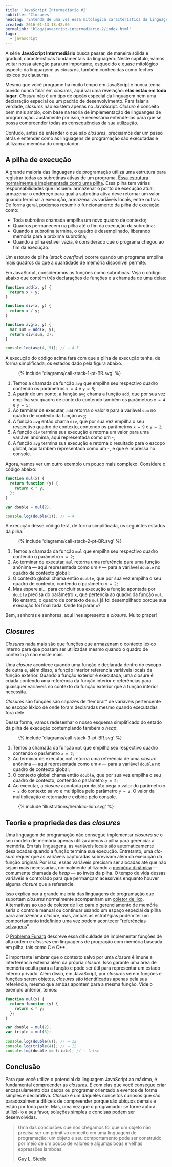```yaml
---
title: 'JavaScript Intermediário #2'
subtitle: 'Closures'
heading: 'Entenda de uma vez essa mitológica característica da linguagem JavaScript'
created: 2016-01-13 18:42:06
permalink: 'blog/javascript-intermediario-2/index.html'
tags:
  - javascript
---
```


A série **JavaScript Intermediário** busca passar, de maneira sólida e gradual,
características fundamentais da linguagem. Neste capítulo, vamos voltar nossa
atenção para um importante, esquecido e quase mitológico aspecto da linguagem:
as <i lang="en">closures</i>, também conhecidas como fechos léxicos ou
clausuras.

Mesmo que você programe há muito tempo em JavaScript e nunca tenha ouvido nunca
falar em <i lang="en">closures</i>, aqui vai uma revelação: **elas estão em todo
lugar**. <i lang="en">Closure</i> não é um tipo de opção especial da linguagem
nem uma declaração especial ou um padrão de desenvolvimento. Para falar a
verdade, <i lang="en">closures</i> não existem apenas no JavaScript. <i
lang="en">Closure</i> é conceito bem mais amplo, com base na teoria de
implementação de linguanges de programação. Justamente por isso, é necessário
entendê-las para que se possa compreender todas as consequências da sua
utilização.

Contudo, antes de entender o que são <i lang="en">closures</i>, precisamos dar
um passo atrás e entender como as linguagens de programação são executadas e
utilizam a memória do computador.

## A pilha de execução

A grande maioria das linguagens de programação utiliza uma estrutura para
registrar todas as subrotinas ativas de um programa.
[Essa estrutura normalmente é implementada como uma pilha](https://en.wikipedia.org/wiki/Stack-based_memory_allocation).
Essa pilha tem várias responsabilidades que incluem: armazenar o ponto de
execução atual, armazenar o endereço para qual a subrotina ativa deve retornar
um valor quando terminar a execução, armazenar as variáveis locais, entre
outras. De forma geral, podemos resumir o funcionamento da pilha de execução
como:

- Toda subrotina chamada empilha um novo quadro de contexto;
- Quadros permanecem na pilha até o fim da execução da subrotina;
- Quando a subrotina termina, o quadro é desempilhado, liberando memória para a
  próxima subrotina;
- Quando a pilha estiver vazia, é considerado que o programa chegou ao fim da execução.

<aside> <p> Um estouro de pilha (<i lang="en">stack overflow</i>) ocorre quando
um programa empilha mais quadros do que a quantidade de memória disponível
permite. </p> </aside>

Em JavaScript, consideramos as funções como subrotinas. Veja o código abaixo que
contém três declarações de funções e a chamada de uma delas:

```js
function add(x, y) {
  return x + y;
}

function div(x, y) {
  return x / y;
}

function avg(x, y) {
  var sum = add(x, y);
  return div(sum, 2);
}

console.log(avg(4, 5)); // → 4.5
```

A execução do código acima fará com que a pilha de execução tenha, de forma
simplificada, os estados dado pela figura abaixo.

<figure>
  {% include 'diagrams/call-stack-1-pt-BR.svg' %}
</figure>

1. Temos a chamada da função `avg` que empilha seu respectivo quadro contendo os
   parâmetros `x = 4` e `y = 5`;
2. A partir de um ponto, a função `avg` chama a função `add`, que por sua vez
   empilha seu quadro de contexto contendo também os parâmetros `x = 4` e
   `y = 5`;
3. Ao terminar de executar, `add` retorna o valor `9` para a variável `sum` no
   quadro de contexto da função `avg`;
4. A função `avg` então chama `div`, que por sua vez empilha o seu respectivo
   quadro de contexto, contendo os parâmetros `x = 9` e `y = 2`;
5. A função `div` termina sua execução e retorna um valor para uma variável
   anônima, aqui representada como um `~`;
6. A função `avg` termina sua execução e retorna o resultado para o escopo
   global, aqui também representada como um `~`, e que é impressa no console.

Agora, vamos ver um outro exemplo um pouco mais complexo. Considere o código
abaixo:

```js
function mul(x) {
  return function (y) {
    return x * y;
  };
}

var double = mul(2);

console.log(double(2)); // → 4
```

A execução desse código terá, de forma simplificada, os seguintes estados da
pilha:

<figure>
  {% include 'diagrams/call-stack-2-pt-BR.svg' %}
</figure>

1. Temos a chamada da função `mul` que empilha seu respectivo quadro contendo o
   parâmetro `x = 2`;
2. Ao terminar de executar, `mul` retorna uma referência para uma função anônima
   — aqui representada como um `#` — para a variável `double` no quadro de
   contexto global;
3. O contexto global chama então `double`, que por sua vez empilha o seu quadro
   de contexto, contendo o parâmetro `y = 2`;
4. Mas espere aí… para concluir sua execução a função apontada por `double`
   precisa do parâmetro `x`, que pertencia ao quadro da função `mul`. No
   entanto, o quadro de contexto de `mul` já foi desempilhado porque sua
   execução foi finalizada. Onde foi parar `x`?

Bem, senhoras e senhores, aqui lhes apresento a <i lang="en">closure</i>. Muito
prazer!

## <i lang="en">Closures</i>

<i lang="en">Closures</i> nada mais são que funções que armazenam o contexto
léxico interno para que possam ser utilizadas mesmo quando o quadro de contexto
já não existe mais.

Uma <i lang="en">closure</i> acontece quando uma função é declarada dentro do
escopo de outra e, além disso, a função interior referencia variáveis locais da
função exterior. Quando a função exterior é executada, uma closure é criada
contendo uma referência da função interior e referências para quaisquer
variáveis no contexto da função exterior que a função interior necessita.

<aside> <p> <i lang="en">Closures</i> são funções são capazes de “lembrar” de
variáveis pertencente ao escopo léxico de onde foram declaradas mesmo quando
executadas fora dele. </p> </aside>

Dessa forma, vamos redesenhar o nosso esquema simplificado do estado da pilha de
execução contemplando também o <i lang="en">heap</i>:

<figure>
  {% include 'diagrams/call-stack-3-pt-BR.svg' %}
</figure>

1. Temos a chamada da função `mul` que empilha seu respectivo quadro contendo o
   parâmetro `x = 2`;
2. Ao terminar de executar, `mul` retorna uma referência de uma <i
   lang="en">closure</i> anônima — aqui representada como um `#` — para a
   variável `double` no quadro de contexto global;
3. O contexto global chama então `double`, que por sua vez empilha o seu quadro
   de contexto, contendo o parâmetro `y = 2`;
4. Ao executar, a <i lang="en">closure</i> apontada por `double` pega o valor do
   parâmetro `x = 2` do contexto salvo e multiplica pelo parâmetro `y = 2`. O
   valor da multiplicação é retornado e exibido pelo console.

<figure style="max-width: 70%">
  {% include 'illustrations/heraldic-lion.svg' %}
</figure>

## Teoria e propriedades das <i lang="en">closures</i>

Uma linguagem de programação não consegue implementar <i lang="en">closures</i>
se o seu modelo de memória apenas utiliza apenas a pilha para gerenciar a
memória. Em tais linguagens, as variáveis locais são automaticamente desalocadas
quando a função termina sua execução. Entretanto, uma <i lang="en">closure</i>
requer que as variáveis capturadas sobrevivam além da execução da função
original. Por isso, essas variáveis precisam ser alocadas até que não sejam mais
necessárias, normalmente utilizando a
[memória dinâmica](https://en.wikipedia.org/wiki/Memory_management#Dynamic_memory_allocation)
— comumente chamada de <i lang="en">heap</i> — ao invés da pilha. O tempo de
vida dessas variáveis é controlado para que permançam acessíveis enquanto houver
alguma <i lang="en">closure</i> que a referencie.

Isso explica por a grande maioria das linguagens de programação que suportam <i
lang="en">closures</i> normalmente acompanham um
[coletor de lixo](<https://en.wikipedia.org/wiki/Garbage_collection_(computer_science)>).
Alternativas ao uso de coletor de lixo para o gerenciamento de memória seria o
controle manual ou continuar usando um espaço especial da pilha para armazenar a
<i lang="en">closure</i>, mas, ambas as estratégias podem ter um
[comportamento indefinido](https://en.wikipedia.org/wiki/Undefined_behavior) uma
vez podem acontecer
“[referências selvagens](https://pt.wikipedia.org/wiki/Apontador_pendente)”.

<aside> <p> O <a href="https://en.wikipedia.org/wiki/Funarg_problem">Problema
Funarg</a> descreve essa dificuldade de implementar funções de alta ordem e <i
lang="en">closures</i> em linguagens de progração com memória baseada em pilha,
tais como C e C++. </p> </aside>

É importante lembrar que o contexto salvo por uma <i lang="en">closure</i> é
imune a interferência externa além da própria <i lang="en">closure</i>. Isso
garante uma área de memória oculta para a função e pode ser útil para
representar um estado interno privado. Além disso, em JavaScript, por <i
lang="en">closures</i> serem funções e funções serem objetos, <i
lang="en">closures</i> são identificadas apenas pela sua referência, mesmo que
ambas apontem para a mesma função. Vide o exemplo anterior, temos:

```js
function mul(x) {
  return function (y) {
    return x * y;
  };
}

var double = mul(2);
var triple = mul(3);

console.log(double(6)); // → 12
console.log(triple(4)); // → 12
console.log(double == triple); // → false
```

## Conclusão

Para que você utilize o potencial da linguagem JavaScript ao máximo, é
fundamental compreender as <i lang="en">closures</i>. É com elas que você
consegue criar encapsulamento dos dados ou programar orientado a eventos de
forma simples e declarativa. <i lang="en">Closure</i> é um daqueles conceitos
curiosos que são paradoxalmente difíceis de compreender porque são ubíquos
demais e estão por toda parte. Mas, uma vez que o programador se torne apto a
utilizá-lo a seu favor, soluções simples e concisas podem ser desenvolvidas.

<blockquote cite="https://www.dreamsongs.com/ObjectsHaveNotFailedNarr.html"> <p>
Uma das conclusões que nós chegamos foi que um objeto não precisa ser um
primitivo conceito em uma linguagem de programação; um objeto e seu
comportamento pode ser construído por meio de um pouco de valores e algumas boas
e velhas expressões lambdas. </p> <footer> <a
href="https://www.dreamsongs.com/ObjectsHaveNotFailedNarr.html">Guy L.
Steele</a> </footer> </blockquote>
